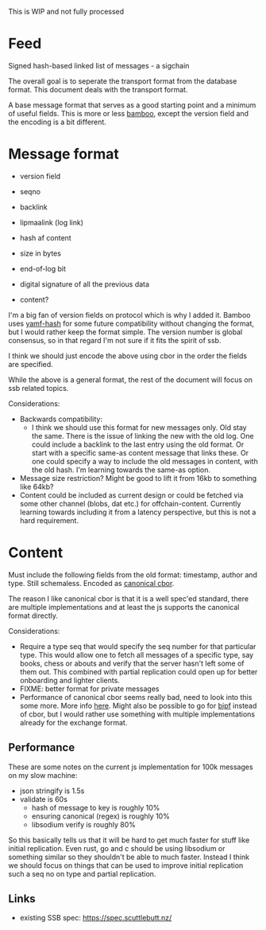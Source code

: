This is WIP and not fully processed

# Feed

Signed hash-based linked list of messages - a sigchain

The overall goal is to seperate the transport format from the database
format. This document deals with the transport format.

A base message format that serves as a good starting point and a
minimum of useful fields. This is more or less
[bamboo](https://github.com/AljoschaMeyer/bamboo), except the version
field and the encoding is a bit different.

# Message format

 - version field
 - seqno
 - backlink
 - lipmaalink (log link)
 - hash af content
 - size in bytes
 - end-of-log bit
 
 - digital signature of all the previous data

 - content?

I'm a big fan of version fields on protocol which is why I added
it. Bamboo uses
[yamf-hash](https://github.com/AljoschaMeyer/yamf-hash) for some
future compatibility without changing the format, but I would rather
keep the format simple. The version number is global consensus, so in
that regard I'm not sure if it fits the spirit of ssb.

I think we should just encode the above using cbor in the order the
fields are specified.

While the above is a general format, the rest of the document will
focus on ssb related topics.

Considerations:
 - Backwards compatibility:
   - I think we should use this format for new messages only. Old stay
     the same. There is the issue of linking the new with the old
     log. One could include a backlink to the last entry using the old
     format. Or start with a specific same-as content message that
     links these. Or one could specify a way to include the old
     messages in content, with the old hash. I'm learning towards the
     same-as option.
 - Message size restriction? Might be good to lift it from 16kb to
   something like 64kb?
 - Content could be included as current design or could be fetched via
   some other channel (blobs, dat etc.) for
   offchain-content. Currently learning towards including it from a
   latency perspective, but this is not a hard requirement.

# Content

Must include the following fields from the old format: timestamp,
author and type. Still schemaless. Encoded as [canonical
cbor](https://tools.ietf.org/html/rfc7049#section-3.9).

The reason I like canonical cbor is that it is a well spec'ed
standard, there are multiple implementations and at least the js
supports the canonical format directly.

Considerations:
 - Require a type seq that would specify the seq number for that
   particular type. This would allow one to fetch all messages of a
   specific type, say books, chess or abouts and verify that the
   server hasn't left some of them out. This combined with partial
   replication could open up for better onboarding and lighter
   clients.
 - FIXME: better format for private messages
 - Performance of canonical cbor seems really bad, need to look into
   this some more. More info
   [here](https://github.com/dignifiedquire/borc/issues/22#issuecomment-445550315). Might
   also be possible to go for
   [bipf](https://github.com/dominictarr/bipf) instead of cbor, but I
   would rather use something with multiple implementations already
   for the exchange format.

## Performance

These are some notes on the current js implementation for 100k messages on my slow machine:

 - json stringify is 1.5s
 - validate is 60s
   - hash of message to key is roughly 10%
   - ensuring canonical (regex) is roughly 10%
   - libsodium verify is roughly 80%

So this basically tells us that it will be hard to get much faster for
stuff like initial replication. Even rust, go and c should be using
libsodium or something similar so they shouldn't be able to much
faster. Instead I think we should focus on things that can be used to
improve initial replication such a seq no on type and partial
replication.

## Links
 - existing SSB spec: https://spec.scuttlebutt.nz/
